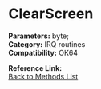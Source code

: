 # ClearScreen

**Parameters:** byte;  
**Category:** IRQ routines  
**Compatibility:** OK64  

**Reference Link:**  
[Back to Methods List](../../SUMMARY.md)
